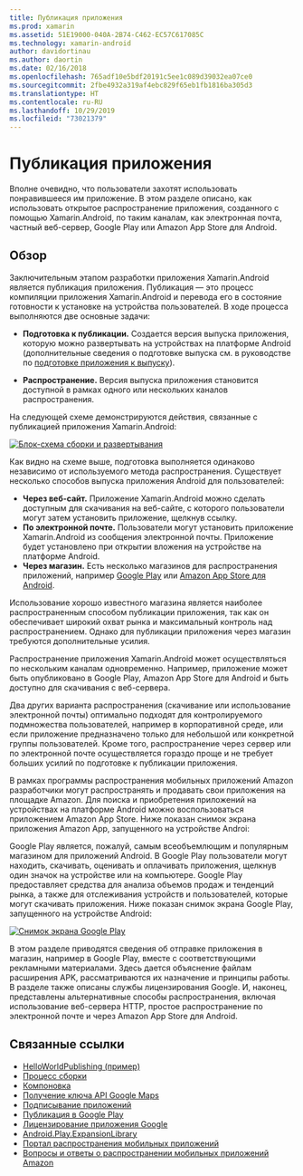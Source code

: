 ```yaml
---
title: Публикация приложения
ms.prod: xamarin
ms.assetid: 51E19000-040A-2B74-C462-EC57C617085C
ms.technology: xamarin-android
author: davidortinau
ms.author: daortin
ms.date: 02/16/2018
ms.openlocfilehash: 765adf10e5bdf20191c5ee1c089d39032ea07ce0
ms.sourcegitcommit: 2fbe4932a319af4ebc829f65eb1fb1816ba305d3
ms.translationtype: HT
ms.contentlocale: ru-RU
ms.lasthandoff: 10/29/2019
ms.locfileid: "73021379"
---
```

# <a name="publishing-an-application"></a>Публикация приложения

Вполне очевидно, что пользователи захотят использовать понравившееся им приложение. В этом разделе описано, как использовать открытое распространение приложения, созданного с помощью Xamarin.Android, по таким каналам, как электронная почта, частный веб-сервер, Google Play или Amazon App Store для Android.

## <a name="overview"></a>Обзор

Заключительным этапом разработки приложения Xamarin.Android является публикация приложения. Публикация — это процесс компиляции приложения Xamarin.Android и перевода его в состояние готовности к установке на устройства пользователей. В ходе процесса выполняются две основные задачи:

- **Подготовка к публикации.** Создается версия выпуска приложения, которую можно развертывать на устройствах на платформе Android (дополнительные сведения о подготовке выпуска см. в руководстве по [подготовке приложения к выпуску](~/android/deploy-test/release-prep/index.md)).

- **Распространение.** Версия выпуска приложения становится доступной в рамках одного или нескольких каналов распространения.

На следующей схеме демонстрируются действия, связанные с публикацией приложения Xamarin.Android:

[![Блок-схема сборки и развертывания](images/build-and-deploy-steps.png)](images/build-and-deploy-steps.png#lightbox)

Как видно на схеме выше, подготовка выполняется одинаково независимо от используемого метода распространения. Существует несколько способов выпуска приложения Android для пользователей:

- **Через веб-сайт.** Приложение Xamarin.Android можно сделать доступным для скачивания на веб-сайте, с которого пользователи могут затем установить приложение, щелкнув ссылку.
- **По электронной почте.** Пользователи могут установить приложение Xamarin.Android из сообщения электронной почты. Приложение будет установлено при открытии вложения на устройстве на платформе Android.
- **Через магазин.** Есть несколько магазинов для распространения приложений, например [Google Play](https://play.google.com/) или [Amazon App Store для Android](https://www.amazon.com/mobile-apps/b?ie=UTF8&node=2350149011).

Использование хорошо известного магазина является наиболее распространенным способом публикации приложения, так как он обеспечивает широкий охват рынка и максимальный контроль над распространением. Однако для публикации приложения через магазин требуются дополнительные усилия.

Распространение приложения Xamarin.Android может осуществляться по нескольким каналам одновременно. Например, приложение может быть опубликовано в Google Play, Amazon App Store для Android и быть доступно для скачивания с веб-сервера.

Два других варианта распространения (скачивание или использование электронной почты) оптимально подходят для контролируемого подмножества пользователей, например в корпоративной среде, или если приложение предназначено только для небольшой или конкретной группы пользователей.
Кроме того, распространение через сервер или по электронной почте осуществляется гораздо проще и не требует больших усилий по подготовке к публикации приложения.

В рамках программы распространения мобильных приложений Amazon разработчики могут распространять и продавать свои приложения на площадке Amazon. Для поиска и приобретения приложений на устройствах на платформе Android можно воспользоваться приложением Amazon App Store. Ниже показан снимок экрана приложения Amazon App, запущенного на устройстве Androi:

Google Play является, пожалуй, самым всеобъемлющим и популярным магазином для приложений Android. В Google Play пользователи могут находить, скачивать, оценивать и оплачивать приложения, щелкнув один значок на устройстве или на компьютере. Google Play предоставляет средства для анализа объемов продаж и тенденций рынка, а также для отслеживания устройств и пользователей, которые могут скачивать приложения. Ниже показан снимок экрана Google Play, запущенного на устройстве Android:

[![Снимок экрана Google Play](images/google-play-app.png)](images/google-play-app.png#lightbox)

В этом разделе приводятся сведения об отправке приложения в магазин, например в Google Play, вместе с соответствующими рекламными материалами. Здесь дается объяснение файлам расширения APK, рассматриваются их назначение и принципы работы. В разделе также описаны службы лицензирования Google. И, наконец, представлены альтернативные способы распространения, включая использование веб-сервера HTTP, простое распространение по электронной почте и через Amazon App Store для Android.

## <a name="related-links"></a>Связанные ссылки

- [HelloWorldPublishing (пример)](https://docs.microsoft.com/samples/xamarin/monodroid-samples/helloworldpublishing)
- [Процесс сборки](~/android/deploy-test/building-apps/build-process.md)
- [Компоновка](~/android/deploy-test/linker.md)
- [Получение ключа API Google Maps](~/android/platform/maps-and-location/maps/obtaining-a-google-maps-api-key.md)
- [Подписывание приложений](https://source.android.com/security/apksigning/)
- [Публикация в Google Play](https://developer.android.com/distribute/googleplay/publish/index.html)
- [Лицензирование приложения Google](https://developer.android.com/guide/google/play/licensing/index.html)
- [Android.Play.ExpansionLibrary](https://github.com/mattleibow/Android.Play.ExpansionLibrary)
- [Портал распространения мобильных приложений](https://developer.amazon.com/welcome.html)
- [Вопросы и ответы о распространении мобильных приложений Amazon](https://developer.amazon.com/help/faq.html)
